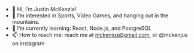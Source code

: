 - 👋 Hi, I’m Justin McKenzie!
- 👀 I’m interested in Sports, Video Games, and hanging out in the mountains.
- 🌱 I’m currently learning: React, Node.js, and PostgreSQL
- 📫 How to reach me: reach me at mckenjus@gmail.com, or @mckenjus on instagram


